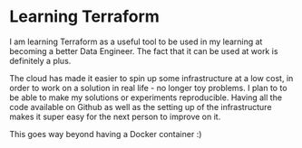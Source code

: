 # Learning Terraform
I am learning Terraform as a useful tool to be used in my learning at becoming a better Data Engineer.
The fact that it can be used at work is definitely a plus.

The cloud has made it easier to spin up some infrastructure at a low cost, in order
to work on a solution in real life - no longer toy problems.
I plan to to be able to make my solutions or experiments reproducible. Having all the code available on Github as well as the setting up of the infrastructure makes it super easy for the next person to improve on it.

This goes way beyond having a Docker container :)

<add more here as I experience and learn more...>
